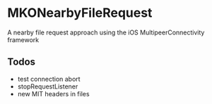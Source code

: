 # MKONearbyFileRequest
A nearby file request approach using the iOS MultipeerConnectivity framework

## Todos
- test connection abort
- stopRequestListener
- new MIT headers in files